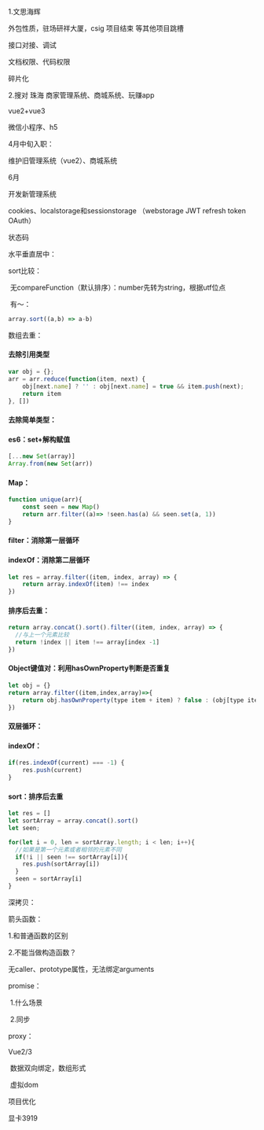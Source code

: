1.文思海辉

外包性质，驻场研祥大厦，csig 项目结束 等其他项目跳槽





接口对接、调试



文档权限、代码权限

碎片化



2.搜对	珠海	商家管理系统、商城系统、玩赚app

vue2+vue3

微信小程序、h5

4月中旬入职：

维护旧管理系统（vue2）、商城系统

6月

开发新管理系统





cookies、localstorage和sessionstorage	（webstorage	JWT	refresh token	OAuth）

状态码

水平垂直居中：



sort比较：

​	无compareFunction（默认排序）：number先转为string，根据utf位点

​	有～：

```javascript
array.sort((a,b) => a-b)
```



数组去重：

#### 去除引用类型

```javascript
var obj = {};
arr = arr.reduce(function(item, next) {
    obj[next.name] ? '' : obj[next.name] = true && item.push(next);
    return item
}, [])
```

#### 去除简单类型：

#### es6：set+解构赋值

```javascript
[...new Set(array)]
Array.from(new Set(arr))
```

#### Map：

```javascript
function unique(arr){
	const seen = new Map()
	return arr.filter((a)=> !seen.has(a) && seen.set(a, 1))
}
```

#### filter：消除第一层循环

#### 	indexOf：消除第二层循环

```javascript
let res = array.filter((item, index, array) => {
	return array.indexOf(item) !== index
})
```

#### 	排序后去重：

```javascript
return array.concat().sort().filter((item, index, array) => {
  //与上一个元素比较
  return !index || item !== array[index -1]
})
```

#### Object键值对：利用hasOwnProperty判断是否重复

```javascript
let obj = {}
return array.filter((item,index,array)=>{
	return obj.hasOwnProperty(type item + item) ? false : (obj[type item + item] = true)
})
```



#### 双层循环：

#### 	indexOf：

```javascript
if(res.indexOf(current) === -1) {
	res.push(current)
}
```

#### **sort：排序后去重**

```javascript
let res = []
let sortArray = array.concat().sort()
let seen;

for(let i = 0, len = sortArray.length; i < len; i++){
  //如果是第一个元素或者相邻的元素不同
  if(!i || seen !== sortArray[i]){
    res.push(sortArray[i])
  }
  seen = sortArray[i]
}
```







深拷贝：

箭头函数：

1.和普通函数的区别

2.不能当做构造函数？

无caller、prototype属性，无法绑定arguments



promise：

​	1.什么场景

​	2.同步

proxy：





Vue2/3

​	数据双向绑定，数组形式

​	虚拟dom



项目优化



显卡3919